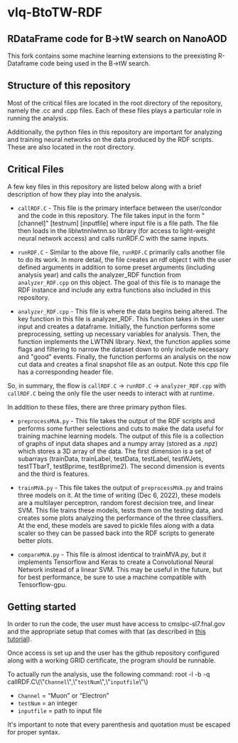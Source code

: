 # vlq-BtoTW-RDF
## RDataFrame code for B->tW search on NanoAOD

This fork contains some machine learning extensions to the preexisting R-Dataframe code being used in the B->tW search. 

## Structure of this repository

Most of the critical files are located in the root directory of the repository, namely the .cc and .cpp files. Each of these files plays a particular role in running the analysis.

Additionally, the python files in this repository are important for analyzing and training neural networks on the data produced by the RDF scripts. These are also located in the root directory. 

## Critical Files

A few key files in this repository are listed below along with a brief description of how they play into the analysis.

- `callRDF.C` - This file is the primary interface between the user/condor and the code in this repository. The file takes input in the form "[channel]" [testnum] [inputfile] where input file is a file path. The file then loads in the liblwtnnlwtnn.so library (for access to light-weight neural network access) and calls runRDF.C with the same inputs.

- `runRDF.C` - Similar to the above file, `runRDF.C` primarily calls another file to do its work. In more detail, the file creates an rdf object t with the user defined arguments in addition to some preset arguments (including analysis year) and calls the analyzer_RDF function from `analyzer_RDF.cpp` on this object. The goal of this file is to manage the RDF instance and include any extra functions also included in this repository.

- `analyzer_RDF.cpp` - This file is where the data begins being altered. The key function in this file is analyzer_RDF. This function takes in the user input and creates a dataframe. Initially, the function performs some preprocessing, setting up necessary variables for analysis. Then, the function implements the LWTNN library. Next, the function applies some flags and filtering to narrow the dataset down to only include necessary and "good" events. Finally, the function performs an analysis on the now cut data and creates a final snapshot file as an output. Note this cpp file has a corresponding header file.

So, in summary, the flow is `callRDF.C` -> `runRDF.C` -> `analyzer_RDF.cpp` with `callRDF.C` being the only file the user needs to interact with at runtime. 

In addition to these files, there are three primary python files.

- `preprocessMVA.py` - This file takes the output of the RDF scripts and performs some further selections and cuts to make the data useful for training machine learning models. The output of this file is a collection of graphs of input data shapes and a numpy array (stored as a .npz) which stores a 3D array of the data. The first dimension is a set of subarrays (trainData, trainLabel, testData, testLabel, testWJets, testTTbarT, testBprime, testBprime2). The second dimension is events and the third is features.

- `trainMVA.py` - This file takes the output of `preprocessMVA.py` and trains three models on it. At the time of writing (Dec 6, 2022), these models are a multilayer perceptron, random forest decision tree, and linear SVM. This file trains these models, tests them on the testing data, and creates some plots analyzing the performance of the three classifiers. At the end, these models are saved to pickle files along with a data scaler so they can be passed back into the RDF scripts to generate better plots. 

- `compareMVA.py` - This file is almost identical to trainMVA.py, but it implements Tensorflow and Keras to create a Convolutional Neural Network instead of a linear SVM. This may be useful in the future, but for best performance, be sure to use a machine compatible with Tensorflow-gpu.

## Getting started

In order to run the code, the user must have access to cmslpc-sl7.fnal.gov and the appropriate setup that comes with that (as described in [this tutorial](https://fnallpc.github.io/cms-das-pre-exercises/01-CMSDataAnalysisSchoolPreExerciseFirstSet/index.html)). 

Once access is set up and the user has the github repository configured along with a working GRID certificate, the program should be runnable.

To actually run the analysis, use the following command: root -l -b -q callRDF.C\\(\\"`Channel`\\",\\"`testNum`\\",\\"`inputfile`\\"\\)

- `Channel` = “Muon” or “Electron”
- `testNum` = an integer
- `inputfile` = path to input file

It's important to note that every parenthesis and quotation must be escaped for proper syntax. 
